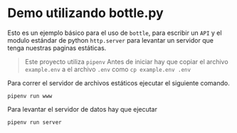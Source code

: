 # Demo utilizando bottle.py

Esto es un ejemplo básico para el uso de `bottle`, para escribir un `API` y el modulo estándar de python `http.server` para levantar un servidor que tenga nuestras paginas estáticas.

> Este proyecto utiliza `pipenv`
> Antes de iniciar hay que copiar el archivo `example.env` a el archivo `.env` como `cp example.env .env`

Para correr el servidor de archivos estáticos ejecutar el siguiente comando.

```
pipenv run www
```

Para levantar el servidor de datos hay que ejecutar 

```
pipenv run server
```


